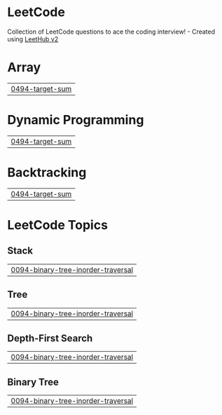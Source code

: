 # LeetCode
Collection of LeetCode questions to ace the coding interview! - Created using [LeetHub v2](https://github.com/arunbhardwaj/LeetHub-2.0)


# Array
|  |
| ------- |
| [0494-target-sum](https://github.com/dongwoo46/LeetCode/tree/master/0494-target-sum) |
# Dynamic Programming
|  |
| ------- |
| [0494-target-sum](https://github.com/dongwoo46/LeetCode/tree/master/0494-target-sum) |
# Backtracking
|  |
| ------- |
| [0494-target-sum](https://github.com/dongwoo46/LeetCode/tree/master/0494-target-sum) |
<!---LeetCode Topics Start-->
# LeetCode Topics
## Stack
|  |
| ------- |
| [0094-binary-tree-inorder-traversal](https://github.com/dongwoo46/LeetCode/tree/master/0094-binary-tree-inorder-traversal) |
## Tree
|  |
| ------- |
| [0094-binary-tree-inorder-traversal](https://github.com/dongwoo46/LeetCode/tree/master/0094-binary-tree-inorder-traversal) |
## Depth-First Search
|  |
| ------- |
| [0094-binary-tree-inorder-traversal](https://github.com/dongwoo46/LeetCode/tree/master/0094-binary-tree-inorder-traversal) |
## Binary Tree
|  |
| ------- |
| [0094-binary-tree-inorder-traversal](https://github.com/dongwoo46/LeetCode/tree/master/0094-binary-tree-inorder-traversal) |
<!---LeetCode Topics End-->